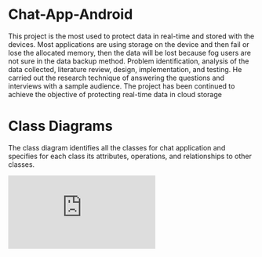 # Chat-App-Android
This project is the most used to protect data in real-time and stored with the devices. Most applications are using storage on the device and then fail or lose the allocated memory, then the data will be lost because fog users are not sure in the data backup method.
Problem identification, analysis of the data collected, literature review, design, implementation, and testing. He carried out the research technique of answering the questions and interviews with a sample audience.
The project has been continued to achieve the objective of protecting real-time data in cloud storage
# Class Diagrams 
The class diagram identifies all the classes for chat application and specifies for each class its attributes, operations, and relationships to other classes.


![alt text](https://github.com/piyalsmg/Chat-App-Android/blob/main/IT2015003.pdf)
